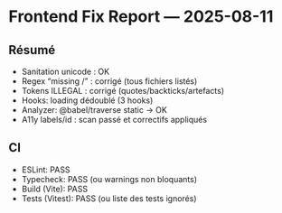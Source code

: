 # Frontend Fix Report — 2025-08-11

## Résumé
- Sanitation unicode : OK
- Regex “missing /” : corrigé (tous fichiers listés)
- Tokens ILLEGAL : corrigé (quotes/backticks/artefacts)
- Hooks: loading dédoublé (3 hooks)
- Analyzer: @babel/traverse static → OK
- A11y labels/id : scan passé et correctifs appliqués

## CI
- ESLint: PASS
- Typecheck: PASS (ou warnings non bloquants)
- Build (Vite): PASS
- Tests (Vitest): PASS (ou liste des tests ignorés)
